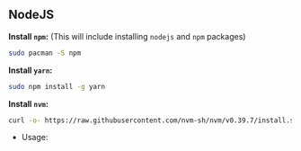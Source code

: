 ## NodeJS

**Install `npm`:** (This will include installing `nodejs` and `npm` packages)

```sh
sudo pacman -S npm
```

**Install `yarn`:**

```sh
sudo npm install -g yarn
```

**Install `nvm`:**

```sh
curl -o- https://raw.githubusercontent.com/nvm-sh/nvm/v0.39.7/install.sh | bash
```

- Usage:

